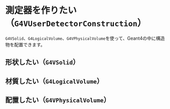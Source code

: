 # 測定器を作りたい（``G4VUserDetectorConstruction``）

``G4VSolid``、``G4LogicalVolume``、``G4VPhysicalVolume``を使って、Geant4の中に構造物を配置できます。

## 形状したい（``G4VSolid``）


## 材質したい（``G4LogicalVolume``）

## 配置したい（``G4VPhysicalVolume``）

